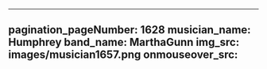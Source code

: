 ------
pagination_pageNumber: 1628
musician_name: Humphrey
band_name: MarthaGunn
img_src: images/musician1657.png
onmouseover_src: 
------